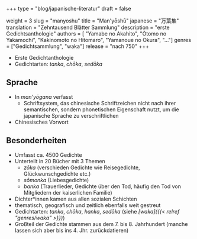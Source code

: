 +++
type = "blog/japanische-literatur"
draft = false

weight = 3
slug = "manyoshu"
title = "Man'yōshū"
japanese = "万葉集"
translation = "Zehntausend Blätter Sammlung"
description = "erste Gedichtsanthologie"
authors = [
  "Yamabe no Akahito",
  "Ōtomo no Yakamochi",
  "Kakinomoto no Hitomaro",
  "Yamanoue no Okura",
  "..."]
genres = ["Gedichtsammlung", "waka"]
release = "nach 750"
+++

- Erste Gedichtanthologie
- Gedichtarten: *tanka*, *chōka*, *sedōka*

## Sprache

- In *man’yōgana* verfasst
  - Schriftsystem, das chinesische Schriftzeichen nicht nach ihrer semantischen, sondern phonetischen Eigenschaft nutzt, um die japanische Sprache zu verschriftlichen
- Chinesisches Vorwort

## Besonderheiten

- Umfasst ca. 4500 Gedichte
- Unterteilt in 20 Bücher mit 3 Themen
  - *zōka* (verschieden Gedichte wie Reisegedichte, Glückwunschgedichte etc.)
  - *sōmonka* (Liebesgedichte)
  - *banka* (Trauerlieder, Gedichte über den Tod, häufig den Tod von Mitgliedern der kaiserlichen Familie)
- Dichter*innen kamen aus allen sozialen Schichten
- thematisch, geografisch und zeitlich ebenfalls weit gestreut
- Gedichtarten: *tanka*, *chōka*, *hanka*, *sedōka* (siehe *[waka]({{< relref "genres/waka" >}})*)
- Großteil der Gedichte stammen aus dem 7. bis 8. Jahrhundert (manche lassen sich aber bis ins 4. Jhr. zurückdatieren)
